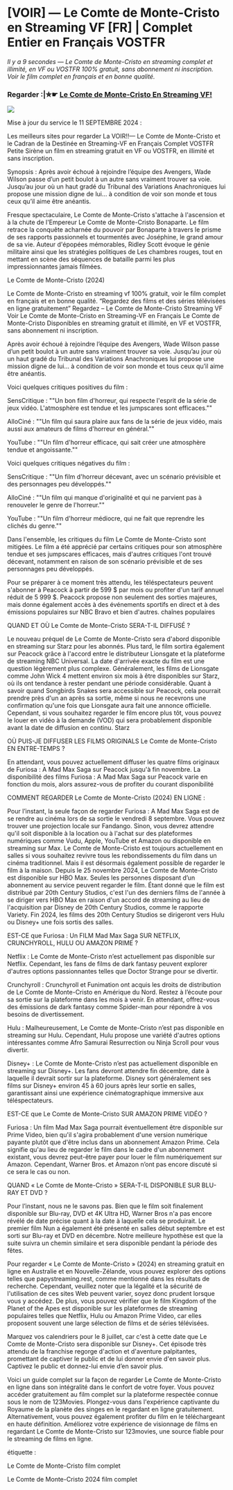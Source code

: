 # [VOIR] — Le Comte de Monte-Cristo en Streaming VF [FR] | Complet Entier en Français VOSTFR

<i>Il y a 9 secondes — Le Comte de Monte-Cristo en streaming complet et illimité, en VF ou VOSTFR 100% gratuit, sans abonnement ni inscription. Voir le film complet en français et en bonne qualité.</i>

### Regarder :|✮☛ [Le Comte de Monte-Cristo En Streaming VF!](https://t.co/xhD4kubixQ)

<p dir="auto"><a href="https://t.co/xhD4kubixQ" title="BLURAY" rel="nofollow"><img src="https://i.imgur.com/jhNGoEt.gif" style="max-width: 100%;"></a></p>
		  
Mise à jour du service le 11 SEPTEMBRE 2024 :

Les meilleurs sites pour regarder La VOIR!!— Le Comte de Monte-Cristo et le Cadran de la Destinée en Streaming-VF en Français Complet VOSTFR Petite Sirène un film en streaming gratuit en VF ou VOSTFR, en illimité et sans inscription.

Synopsis : Après avoir échoué à rejoindre l’équipe des Avengers, Wade Wilson passe d’un petit boulot à un autre sans vraiment trouver sa voie. Jusqu’au jour où un haut gradé du Tribunal des Variations Anachroniques lui propose une mission digne de lui… à condition de voir son monde et tous ceux qu’il aime être anéantis.

Fresque spectaculaire, Le Comte de Monte-Cristo s'attache à l'ascension et à la chute de l'Empereur Le Comte de Monte-Cristo Bonaparte. Le film retrace la conquête acharnée du pouvoir par Bonaparte à travers le prisme de ses rapports passionnels et tourmentés avec Joséphine, le grand amour de sa vie. Auteur d'épopées mémorables, Ridley Scott évoque le génie militaire ainsi que les stratégies politiques de Les chambres rouges, tout en mettant en scène des séquences de bataille parmi les plus impressionnantes jamais filmées.

Le Comte de Monte-Cristo (2024)

Le Comte de Monte-Cristo en streaming vf 100% gratuit, voir le film complet en français et en bonne qualité. “Regardez des films et des séries télévisées en ligne gratuitement” Regardez – Le Comte de Monte-Cristo Streaming VF Voir Le Comte de Monte-Cristo en Streaming-VF en Français Le Comte de Monte-Cristo Disponibles en streaming gratuit et illimité, en VF et VOSTFR, sans abonnement ni inscription.

Après avoir échoué à rejoindre l’équipe des Avengers, Wade Wilson passe d’un petit boulot à un autre sans vraiment trouver sa voie. Jusqu’au jour où un haut gradé du Tribunal des Variations Anachroniques lui propose une mission digne de lui… à condition de voir son monde et tous ceux qu’il aime être anéantis.

Voici quelques critiques positives du film :

SensCritique : ""Un bon film d'horreur, qui respecte l'esprit de la série de jeux vidéo. L'atmosphère est tendue et les jumpscares sont efficaces.""

AlloCiné : ""Un film qui saura plaire aux fans de la série de jeux vidéo, mais aussi aux amateurs de films d'horreur en général.""

YouTube : ""Un film d'horreur efficace, qui sait créer une atmosphère tendue et angoissante.""

Voici quelques critiques négatives du film :

SensCritique : ""Un film d'horreur décevant, avec un scénario prévisible et des personnages peu développés.""

AlloCiné : ""Un film qui manque d'originalité et qui ne parvient pas à renouveler le genre de l'horreur.""

YouTube : ""Un film d'horreur médiocre, qui ne fait que reprendre les clichés du genre.""

Dans l'ensemble, les critiques du film Le Comte de Monte-Cristo sont mitigées. Le film a été apprécié par certains critiques pour son atmosphère tendue et ses jumpscares efficaces, mais d'autres critiques l'ont trouvé décevant, notamment en raison de son scénario prévisible et de ses personnages peu développés.

Pour se préparer à ce moment très attendu, les téléspectateurs peuvent s'abonner à Peacock à partir de 599 $ par mois ou profiter d'un tarif annuel réduit de 5 999 $. Peacock propose non seulement des sorties majeures, mais donne également accès à des événements sportifs en direct et à des émissions populaires sur NBC Bravo et bien d'autres. chaînes populaires

QUAND ET OÙ Le Comte de Monte-Cristo SERA-T-IL DIFFUSÉ ?

Le nouveau préquel de Le Comte de Monte-Cristo sera d'abord disponible en streaming sur Starz pour les abonnés. Plus tard, le film sortira également sur Peacock grâce à l'accord entre le distributeur Lionsgate et la plateforme de streaming NBC Universal. La date d'arrivée exacte du film est une question légèrement plus complexe. Généralement, les films de Lionsgate comme John Wick 4 mettent environ six mois à être disponibles sur Starz, où ils ont tendance à rester pendant une période considérable. Quant à savoir quand Songbirds Snakes sera accessible sur Peacock, cela pourrait prendre près d'un an après sa sortie, même si nous ne recevrons une confirmation qu'une fois que Lionsgate aura fait une annonce officielle. Cependant, si vous souhaitez regarder le film encore plus tôt, vous pouvez le louer en vidéo à la demande (VOD) qui sera probablement disponible avant la date de diffusion en continu. Starz

OÙ PUIS-JE DIFFUSER LES FILMS ORIGINALS Le Comte de Monte-Cristo EN ENTRE-TEMPS ?

En attendant, vous pouvez actuellement diffuser les quatre films originaux de Furiosa : A Mad Max Saga sur Peacock jusqu'à fin novembre. La disponibilité des films Furiosa : A Mad Max Saga sur Peacock varie en fonction du mois, alors assurez-vous de profiter du courant disponibilité

COMMENT REGARDER Le Comte de Monte-Cristo (2024) EN LIGNE :

Pour l’instant, la seule façon de regarder Furiosa : A Mad Max Saga est de se rendre au cinéma lors de sa sortie le vendredi 8 septembre. Vous pouvez trouver une projection locale sur Fandango. Sinon, vous devrez attendre qu'il soit disponible à la location ou à l'achat sur des plateformes numériques comme Vudu, Apple, YouTube et Amazon ou disponible en streaming sur Max. Le Comte de Monte-Cristo est toujours actuellement en salles si vous souhaitez revivre tous les rebondissements du film dans un cinéma traditionnel. Mais il est désormais également possible de regarder le film à la maison. Depuis le 25 novembre 2024, Le Comte de Monte-Cristo est disponible sur HBO Max. Seules les personnes disposant d’un abonnement au service peuvent regarder le film. Étant donné que le film est distribué par 20th Century Studios, c'est l'un des derniers films de l'année à se diriger vers HBO Max en raison d'un accord de streaming au lieu de l'acquisition par Disney de 20th Century Studios, comme le rapporte Variety. Fin 2024, les films des 20th Century Studios se dirigeront vers Hulu ou Disney+ une fois sortis des salles.

EST-CE que Furiosa : Un FILM Mad Max Saga SUR NETFLIX, CRUNCHYROLL, HULU OU AMAZON PRIME ?

Netflix : Le Comte de Monte-Cristo n’est actuellement pas disponible sur Netflix. Cependant, les fans de films de dark fantasy peuvent explorer d'autres options passionnantes telles que Doctor Strange pour se divertir.

Crunchyroll : Crunchyroll et Funimation ont acquis les droits de distribution de Le Comte de Monte-Cristo en Amérique du Nord. Restez à l’écoute pour sa sortie sur la plateforme dans les mois à venir. En attendant, offrez-vous des émissions de dark fantasy comme Spider-man pour répondre à vos besoins de divertissement.

Hulu : Malheureusement, Le Comte de Monte-Cristo n’est pas disponible en streaming sur Hulu. Cependant, Hulu propose une variété d'autres options intéressantes comme Afro Samurai Resurrection ou Ninja Scroll pour vous divertir.

Disney+ : Le Comte de Monte-Cristo n’est pas actuellement disponible en streaming sur Disney+. Les fans devront attendre fin décembre, date à laquelle il devrait sortir sur la plateforme. Disney sort généralement ses films sur Disney+ environ 45 à 60 jours après leur sortie en salles, garantissant ainsi une expérience cinématographique immersive aux téléspectateurs.

EST-CE que Le Comte de Monte-Cristo SUR AMAZON PRIME VIDÉO ?

Furiosa : Un film Mad Max Saga pourrait éventuellement être disponible sur Prime Video, bien qu'il s'agira probablement d'une version numérique payante plutôt que d'être inclus dans un abonnement Amazon Prime. Cela signifie qu'au lieu de regarder le film dans le cadre d'un abonnement existant, vous devrez peut-être payer pour louer le film numériquement sur Amazon. Cependant, Warner Bros. et Amazon n’ont pas encore discuté si ce sera le cas ou non.

QUAND « Le Comte de Monte-Cristo » SERA-T-IL DISPONIBLE SUR BLU-RAY ET DVD ?

Pour l’instant, nous ne le savons pas. Bien que le film soit finalement disponible sur Blu-ray, DVD et 4K Ultra HD, Warner Bros n'a pas encore révélé de date précise quant à la date à laquelle cela se produirait. Le premier film Nun a également été présenté en salles début septembre et est sorti sur Blu-ray et DVD en décembre. Notre meilleure hypothèse est que la suite suivra un chemin similaire et sera disponible pendant la période des fêtes.

Pour regarder « Le Comte de Monte-Cristo » (2024) en streaming gratuit en ligne en Australie et en Nouvelle-Zélande, vous pouvez explorer des options telles que papystreaming.rest, comme mentionné dans les résultats de recherche. Cependant, veuillez noter que la légalité et la sécurité de l'utilisation de ces sites Web peuvent varier, soyez donc prudent lorsque vous y accédez. De plus, vous pouvez vérifier que le film Kingdom of the Planet of the Apes est disponible sur les plateformes de streaming populaires telles que Netflix, Hulu ou Amazon Prime Video, car elles proposent souvent une large sélection de films et de séries télévisées.

Marquez vos calendriers pour le 8 juillet, car c'est à cette date que Le Comte de Monte-Cristo sera disponible sur Disney+. Cet épisode très attendu de la franchise regorge d'action et d'aventure palpitantes, promettant de captiver le public et de lui donner envie d'en savoir plus. Captivez le public et donnez-lui envie d’en savoir plus.

Voici un guide complet sur la façon de regarder Le Comte de Monte-Cristo en ligne dans son intégralité dans le confort de votre foyer. Vous pouvez accéder gratuitement au film complet sur la plateforme respectée connue sous le nom de 123Movies. Plongez-vous dans l'expérience captivante du Royaume de la planète des singes en le regardant en ligne gratuitement. Alternativement, vous pouvez également profiter du film en le téléchargeant en haute définition. Améliorez votre expérience de visionnage de films en regardant Le Comte de Monte-Cristo sur 123movies, une source fiable pour le streaming de films en ligne. 

étiquette :

Le Comte de Monte-Cristo film complet

Le Comte de Monte-Cristo 2024 film complet
